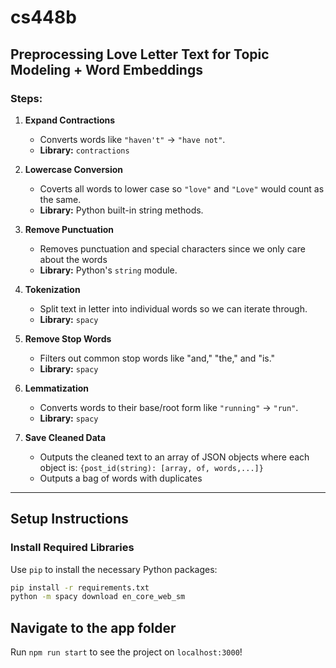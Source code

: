 # cs448b

## Preprocessing Love Letter Text for Topic Modeling + Word Embeddings

### Steps:

1. **Expand Contractions**

   - Converts words like `"haven't"` → `"have not"`.
   - **Library:** `contractions`

2. **Lowercase Conversion**

   - Coverts all words to lower case so `"love"` and `"Love"` would count as the same.
   - **Library:** Python built-in string methods.

3. **Remove Punctuation**

   - Removes punctuation and special characters since we only care about the words
   - **Library:** Python's `string` module.

4. **Tokenization**

   - Split text in letter into individual words so we can iterate through.
   - **Library:** `spacy`

5. **Remove Stop Words**

   - Filters out common stop words like "and," "the," and "is."
   - **Library:** `spacy`

6. **Lemmatization**

   - Converts words to their base/root form like `"running"` → `"run"`.
   - **Library:** `spacy`

7. **Save Cleaned Data**
   - Outputs the cleaned text to an array of JSON objects where each object is:
     `{post_id(string): [array, of, words,...]}`
   - Outputs a bag of words with duplicates

---

## Setup Instructions

### Install Required Libraries

Use `pip` to install the necessary Python packages:

```bash
pip install -r requirements.txt
python -m spacy download en_core_web_sm
```

## Navigate to the app folder

Run `npm run start` to see the project on `localhost:3000`! 
